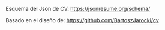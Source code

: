 Esquema del Json de CV:
https://jsonresume.org/schema/

Basado en el diseño de:
https://github.com/BartoszJarocki/cv